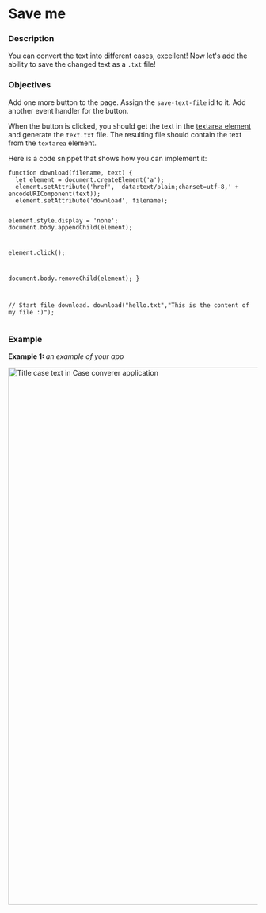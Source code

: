 # Save me
<div class="step-text">
<h3 id="description">Description</h3>
<p>You can convert the text into different cases, excellent! Now let's add the ability to save the changed text as a <code class="language-javascript">.txt</code> file!</p>
<h3 id="objectives">Objectives</h3>
<p>Add one more button to the page. Assign the <code class="language-javascript">save-text-file</code> id to it. Add another event handler for the button.</p>
<p>When the button is clicked, you should get the text in the <a href="https://developer.mozilla.org/en-US/docs/Web/HTML/Element/textarea" rel="noopener noreferrer nofollow" target="_blank">textarea element </a>and generate the <code class="language-javascript">text.txt</code> file.  The resulting file should contain the text from the <code class="language-javascript">textarea</code> element.</p>
<p>Here is a code snippet that shows how you can implement it:</p>
<pre><code class="language-javascript">function download(filename, text) {
  let element = document.createElement('a');
  element.setAttribute('href', 'data:text/plain;charset=utf-8,' + encodeURIComponent(text));
  element.setAttribute('download', filename);

  element.style.display = 'none';
  document.body.appendChild(element);

  element.click();

  document.body.removeChild(element);
}

// Start file download.
download("hello.txt","This is the content of my file :)");
</code></pre>
<h3 id="example">Example</h3>
<p><strong>Example 1: </strong><em>an example of your app</em></p>
<p><img alt="Title case text in Case converer application" src="https://ucarecdn.com/de0d5343-f8de-434b-a0b7-8c9e9cf1d9aa/" width="1083"/></p>
</div>

